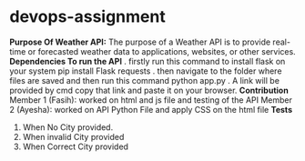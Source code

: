 # devops-assignment
**Purpose Of Weather API:**
The purpose of a Weather API is to provide real-time or forecasted weather data to applications, websites, or other services.
**Dependencies To run the API**
. firstly run this command to install flask on your system
pip install Flask requests
. then navigate to the folder where files are saved 
  and then run this command
python app.py
. A link will be provided by cmd copy that link and paste it on your browser.
**Contribution**
Member 1 (Fasih): worked on html and js file and testing of the API
Member 2 (Ayesha): worked on API Python File and apply CSS on the html file 
**Tests**
1. When No City provided.
2. When invalid City provided
3. When Correct City provided
